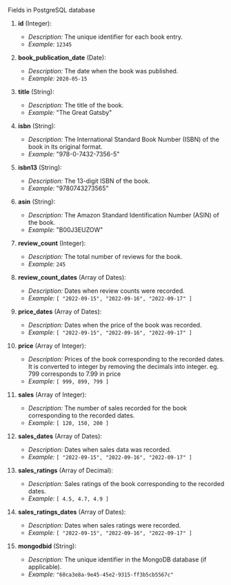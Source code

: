 Fields in PostgreSQL database 

1. **id** (Integer):
    - *Description:* The unique identifier for each book entry.
    - *Example:* `12345`

2. **book_publication_date** (Date):
    - *Description:* The date when the book was published.
    - *Example:* `2020-05-15`

3. **title** (String):
    - *Description:* The title of the book.
    - *Example:* "The Great Gatsby"

4. **isbn** (String):
    - *Description:* The International Standard Book Number (ISBN) of the book in its original format.
    - *Example:* "978-0-7432-7356-5"

5. **isbn13** (String):
    - *Description:* The 13-digit ISBN of the book.
    - *Example:* "9780743273565"

6. **asin** (String):
    - *Description:* The Amazon Standard Identification Number (ASIN) of the book.
    - *Example:* "B00J3EUZOW"

7. **review_count** (Integer):
    - *Description:* The total number of reviews for the book.
    - *Example:* `245`

8. **review_count_dates** (Array of Dates):
    - *Description:* Dates when review counts were recorded.
    - *Example:* `[ "2022-09-15", "2022-09-16", "2022-09-17" ]`

9. **price_dates** (Array of Dates):
    - *Description:* Dates when the price of the book was recorded.
    - *Example:* `[ "2022-09-15", "2022-09-16", "2022-09-17" ]`

10. **price** (Array of Integer):
    - *Description:* Prices of the book corresponding to the recorded dates. It is converted to
    integer by removing the decimals into integer. eg. 799 corresponds to 7.99 in price
    - *Example:* `[ 999, 899, 799 ]`

11. **sales** (Array of Integer):
    - *Description:* The number of sales recorded for the book corresponding to the recorded dates.
    - *Example:* `[ 120, 150, 200 ]`

12. **sales_dates** (Array of Dates):
    - *Description:* Dates when sales data was recorded.
    - *Example:* `[ "2022-09-15", "2022-09-16", "2022-09-17" ]`

13. **sales_ratings** (Array of Decimal):
    - *Description:* Sales ratings of the book corresponding to the recorded dates.
    - *Example:* `[ 4.5, 4.7, 4.9 ]`

14. **sales_ratings_dates** (Array of Dates):
    - *Description:* Dates when sales ratings were recorded.
    - *Example:* `[ "2022-09-15", "2022-09-16", "2022-09-17" ]`

15. **mongodbid** (String):
    - *Description:* The unique identifier in the MongoDB database (if applicable).
    - *Example:* `"60ca3e8a-9e45-45e2-9315-ff3b5cb5567c"`